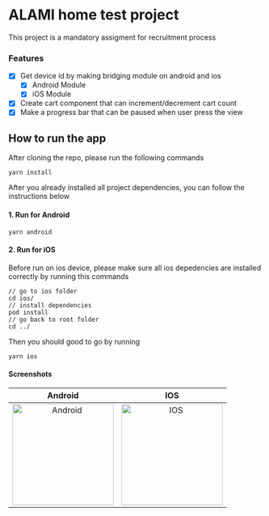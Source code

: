 # ALAMI home test project
This project is a mandatory assigment for recruitment process

### Features
- [x] Get device id by making bridging module on android and ios
  - [x] Android Module
  - [x] iOS Module
- [x] Create cart component that can increment/decrement cart count
- [x] Make a progress bar that can be paused when user press the view

## How to run the app
After cloning the repo, please run the following commands
```
yarn install
```
After you already installed all project dependencies, you can follow the instructions below

#### 1. Run for Android
```
yarn android
```

#### 2. Run for iOS
Before run on ios device, please make sure all ios depedencies are installed correctly by running this commands
```
// go to ios folder
cd ios/
// install dependencies
pod install
// go back to root folder
cd ../
```
Then you should good to go by running 
```
yarn ios
```

#### Screenshots
Android                    |  IOS
:-------------------------:|:-------------------------:
<img src="https://drive.google.com/uc?export=view&id=1D-Rhw6pTDWqHaviOosIr5MeMxCRvMx17" alt="Android" style="width: 200px"/> | <img src="https://drive.google.com/uc?export=view&id=1mxuy9o8j_NBzZin5cUz67dx5VVDpdvuo" alt="IOS" style="width: 200px"/>
